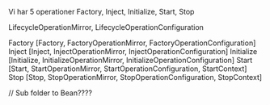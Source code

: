 Vi har 5 operationer
Factory, Inject, Initialize, Start, Stop


LifecycleOperationMirror, LifecycleOperationConfiguration


Factory    [Factory,    FactoryOperationMirror,    FactoryOperationConfiguration] 
Inject     [Inject,     InjectOperationMirror,     InjectOperationConfiguration]
Initialize [Initialize, InitializeOperationMirror, InitializeOperationConfiguration]
Start      [Start,      StartOperationMirror,      StartOperationConfiguration,      StartContext]
Stop       [Stop,       StopOperationMirror,       StopOperationConfiguration,       StopContext]



// Sub folder to Bean????





